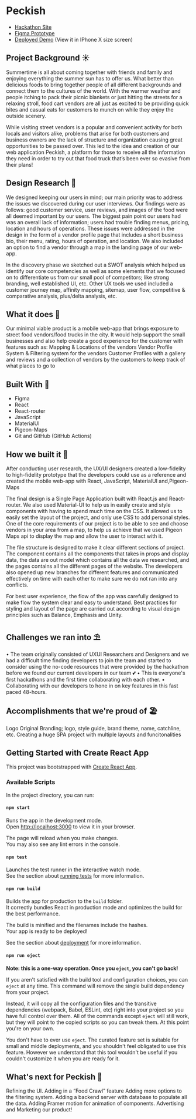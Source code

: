 # Peckish

- [Hackathon Site](https://www.freyhacks.tech/)
- [Figma Prototype](https://www.figma.com/proto/QPVJhFRFOe6qEbGdn7UMuV/Peckish-Prototype?page-id=32%3A2722&node-id=42%3A3322&viewport=704%2C668%2C0.22&scaling=scale-down&starting-point-node-id=42%3A3322&show-proto-sidebar=1)
- [Deployed Demo]() (View it in IPhone X size screen)
## Project Background ☀️

Summertime is all about coming together with friends and family and enjoying everything the summer sun has to offer us. What better than delicious foods to bring together people of all different backgrounds and connect them to the cultures of the world. With the warmer weather and people itching to pack their picnic blankets or just hitting the streets for a relaxing stroll, food cart vendors are all just as excited to be providing quick bites and casual eats for customers to munch on while they enjoy the outside scenery. 

While visiting street vendors is a popular and convenient activity for both locals and visitors alike, problems that arise for both customers and business owners are the lack of structure and organization causing great opportunities to be passed over. This led to the idea and creation of our web application Peckish, a platform for those to receive all the information they need in order to try out that food truck that’s been ever so evasive from their plans!

## Design Research 🔎

We designed keeping our users in mind; our main priority was to address the issues we discovered during our user interviews. Our findings were as follows: good customer service, user reviews, and images of the food were all deemed important by our users. The biggest pain point our users had was an overall lack of information; users had trouble finding menus, pricing, location and hours of operations. These issues were addressed in the design in the form of a vendor profile page that includes a short business bio, their menu, rating, hours of operation, and location. We also included an option to find a vendor through a map in the landing page of our web-app. 

In the discovery phase we sketched out a SWOT analysis which helped us identify our core competencies as well as some elements that we focused on to differentiate us from our small pool of competitors; like strong branding, well established UI, etc. Other UX tools we used included a customer journey map, affinity mapping, sitemap, user flow, competitive & comparative analysis, plus/delta analysis, etc. 

## What it does 🚚

Our minimal viable product is a mobile web-app that brings exposure to street food vendors/food trucks in the city. It would help support the small businesses and also help create a good experience for the customer with features such as: 
Mapping & Locations of the vendors 
Vendor Profile System & Filtering system for the vendors 
Customer Profiles with a gallery and reviews and a collection of vendors by the customers to keep track of what places to go to

## Built With 🎢

- Figma 
- React
- React-router
- JavaScript
- MaterialUI 
- Pigeon-Maps
- Git and GitHub (GitHub Actions)

## How we built it 🍉

After conducting user research, the UX/UI designers created a low-fidelity to high-fidelity prototype that the developers could use as a reference and created the mobile web-app with React, JavaScript, MaterialUI and,Pigeon-Maps 

The final design is a Single Page Application built with React.js and React-router. We also used Material-UI to help us in easily create and style components with having to spend much time on the CSS. It allowed us to easily set the layout of the project, and only use CSS to add personal styles. One of the core requirements of our project is to be able to see and choose vendors in your area from a map, to help us achieve that we used Pigeon Maps api to display the map and allow the user to interact with it.

The file structure is designed to make it clear different sections of project. The component contains all the components that takes in props and display data, the data are out model which contains all the data we researched, and the pages contains all the different pages of the website. The developers also opened up new branches for different features and communicated effectively on time with each other to make sure we do not ran into any conflicts.

For best user experience, the flow of the app was carefully designed to make flow the system clear and easy to understand. Best practices for styling and layout of the page are carried out according to visual design principles such as Balance, Emphasis and Unity.

## Challenges we ran into ⛱

• The team originally consisted of UXUI Researchers and Designers and we had a difficult time finding developers to join the team and started to consider using the no-code resources that were provided by the hackathon before we found our current developers in our team 💕
• This is everyone's first hackathons and the first time collaborating with each other.
• Collaborating with our developers to hone in on key features in this fast paced 48-hours.

## Accomplishments that we're proud of 🏖

Logo
Original Branding; logo, style guide, brand theme, name, catchline, etc. 
Creating a huge SPA project with multiple layouts and funcitonalities

## Getting Started with Create React App

This project was bootstrapped with [Create React App](https://github.com/facebook/create-react-app).

### Available Scripts

In the project directory, you can run:

#### `npm start`

Runs the app in the development mode.\
Open [http://localhost:3000](http://localhost:3000) to view it in your browser.

The page will reload when you make changes.\
You may also see any lint errors in the console.

#### `npm test`

Launches the test runner in the interactive watch mode.\
See the section about [running tests](https://facebook.github.io/create-react-app/docs/running-tests) for more information.

#### `npm run build`

Builds the app for production to the `build` folder.\
It correctly bundles React in production mode and optimizes the build for the best performance.

The build is minified and the filenames include the hashes.\
Your app is ready to be deployed!

See the section about [deployment](https://facebook.github.io/create-react-app/docs/deployment) for more information.

#### `npm run eject`

**Note: this is a one-way operation. Once you `eject`, you can't go back!**

If you aren't satisfied with the build tool and configuration choices, you can `eject` at any time. This command will remove the single build dependency from your project.

Instead, it will copy all the configuration files and the transitive dependencies (webpack, Babel, ESLint, etc) right into your project so you have full control over them. All of the commands except `eject` will still work, but they will point to the copied scripts so you can tweak them. At this point you're on your own.

You don't have to ever use `eject`. The curated feature set is suitable for small and middle deployments, and you shouldn't feel obligated to use this feature. However we understand that this tool wouldn't be useful if you couldn't customize it when you are ready for it.

## What's next for Peckish 🗽

Refining the UI.
Adding in a “Food Crawl” feature
Adding more options to the filtering system.
Adding a backend server with database to populate all the data.
Adding Framer motion for animation of components.
Advertising and Marketing our product!

